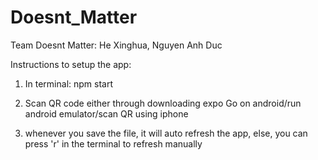 # Doesnt_Matter

Team Doesnt Matter: He Xinghua, Nguyen Anh Duc

Instructions to setup the app:

1. In terminal:
   npm start

2. Scan QR code either through downloading expo Go on android/run android emulator/scan QR using iphone

3. whenever you save the file, it will auto refresh the app,
   else, you can press 'r' in the terminal to refresh manually
